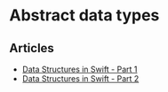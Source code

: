 # Abstract data types

## Articles
- [Data Structures in Swift - Part 1](https://www.pluralsight.com/guides/data-structures-in-swift-part-1)
- [Data Structures in Swift - Part 2](https://www.pluralsight.com/guides/data-structures-in-swift-part-2)